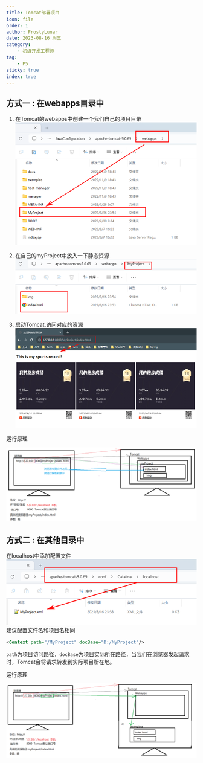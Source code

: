 ```yaml
---
title: Tomcat部署项目
icon: file
order: 1
author: FrostyLunar
date: 2023-08-16 周三
category:
	- 初级开发工程师
tag:
	- P5
sticky: true
index: true
---
```




## 方式一 : 在webapps目录中

1. 在Tomcat的webapps中创建一个我们自己的项目目录
	![](assets/image-20230816235506690.png)
2.  在自己的myProject中放入一下静态资源
    ![](assets/image-20230816235744501.png)

3.  启动Tomcat,访问对应的资源
   ![](assets/image-20230816235634901.png)

运行原理

![](./image/image_2wRn-VgR4h.png)

## 方式二 : 在其他目录中

在localhost中添加配置文件
![](assets/image-20230816235947288.png)
建议配置文件名和项目名相同
```xml
<Context path="/MyProject" docBase="D:/MyProject"/>
```

`path`为项目访问路径，`docBase`为项目实际所在路径，当我们在浏览器发起请求时，Tomcat会将请求转发到实际项目所在地。 


运行原理

![](./image/image_w0kPAllbOc.png)
